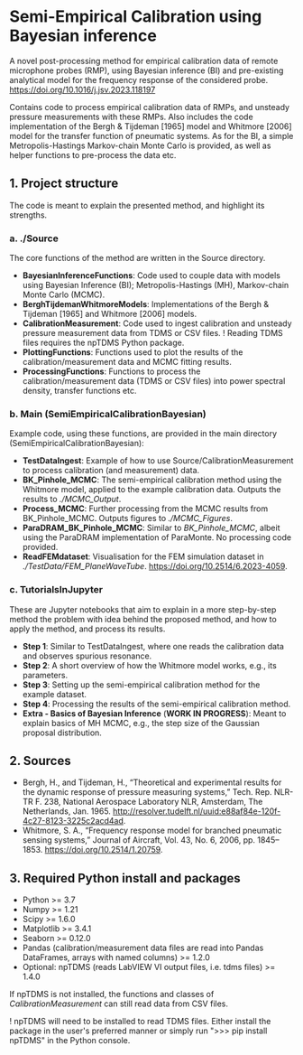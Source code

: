 # Semi-Empirical Calibration using Bayesian inference
A novel post-processing method for empirical calibration data of remote microphone probes (RMP), 
using Bayesian inference (BI) and pre-existing analytical model for the frequency response of the considered probe.
https://doi.org/10.1016/j.jsv.2023.118197

Contains code to process empirical calibration data of RMPs, and unsteady pressure measurements with these RMPs.
Also includes the code implementation of the Bergh & Tijdeman [1965] model and Whitmore [2006] model for the transfer function of pneumatic systems.
As for the BI, a simple Metropolis-Hastings Markov-chain Monte Carlo is provided, as well as helper functions to pre-process the data etc.


## 1. Project structure
The code is meant to explain the presented method, and highlight its strengths. 

### a. ./Source
The core functions of the method are written in the Source directory. 
- **BayesianInferenceFunctions**: Code used to couple data with models using Bayesian Inference (BI); Metropolis-Hastings (MH), Markov-chain Monte Carlo (MCMC).
- **BerghTijdemanWhitmoreModels**: Implementations of the Bergh & Tijdeman [1965] and Whitmore [2006] models.
- **CalibrationMeasurement**: Code used to ingest calibration and unsteady pressure measurement data from TDMS or CSV files. ! Reading TDMS files requires the npTDMS Python package.
- **PlottingFunctions**: Functions used to plot the results of the calibration/measurement data and MCMC fitting results.
- **ProcessingFunctions**: Functions to process the calibration/measurement data (TDMS or CSV files) into power spectral density, transfer functions etc.

### b. Main (SemiEmpiricalCalibrationBayesian)
Example code, using these functions, are provided in the main directory (SemiEmpiricalCalibrationBayesian):
- **TestDataIngest**: Example of how to use Source/CalibrationMeasurement to process calibration (and measurement) data.
- **BK_Pinhole_MCMC**: The semi-empirical calibration method using the Whitmore model, applied to the example calibration data. Outputs the results to *./MCMC_Output*.
- **Process_MCMC**: Further processing from the MCMC results from BK_Pinhole_MCMC. Outputs figures to *./MCMC_Figures*.
- **ParaDRAM_BK_Pinhole_MCMC**: Similar to *BK_Pinhole_MCMC*, albeit using the ParaDRAM implementation of ParaMonte. No processing code provided.
- **ReadFEMdataset**: Visualisation for the FEM simulation dataset in *./TestData/FEM_PlaneWaveTube*. https://doi.org/10.2514/6.2023-4059.

### c. TutorialsInJupyter
These are Jupyter notebooks that aim to explain in a more step-by-step method the problem with idea behind the proposed method, and how to apply the method, and process its results.
- **Step 1**: Similar to TestDataIngest, where one reads the calibration data and observes spurious resonance.
- **Step 2**: A short overview of how the Whitmore model works, e.g., its parameters.
- **Step 3**: Setting up the semi-empirical calibration method for the example dataset.
- **Step 4**: Processing the results of the semi-empirical calibration method.
- **Extra - Basics of Bayesian Inference** (**WORK IN PROGRESS**): Meant to explain basics of MH MCMC, e.g., the step size of the Gaussian proposal distribution.


## 2. Sources
- Bergh, H., and Tijdeman, H., “Theoretical and experimental results for the dynamic response of pressure measuring systems,” Tech. Rep. NLR-TR F. 238, National Aerospace Laboratory NLR, Amsterdam, The Netherlands, Jan. 1965. http://resolver.tudelft.nl/uuid:e88af84e-120f-4c27-8123-3225c2acd4ad.
- Whitmore, S. A., “Frequency response model for branched pneumatic sensing systems,” Journal of Aircraft, Vol. 43, No. 6, 2006, pp. 1845–1853. https://doi.org/10.2514/1.20759.


## 3. Required Python install and packages
- Python >= 3.7
- Numpy >= 1.21
- Scipy >= 1.6.0
- Matplotlib >= 3.4.1
- Seaborn >= 0.12.0
- Pandas (calibration/measurement data files are read into Pandas DataFrames, arrays with named columns) >= 1.2.0
- Optional: npTDMS (reads LabVIEW VI output files, i.e. tdms files) >= 1.4.0

If npTDMS is not installed, the functions and classes of *CalibrationMeasurement* can still read data from CSV files.

! npTDMS will need to be installed to read TDMS files. Either install the package in the user's preferred manner or simply run ">>> pip install npTDMS" in the Python console.
